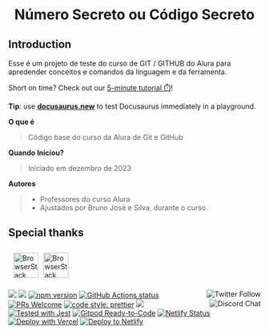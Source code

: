 <div align="center">
  <h1 align="center">
    Número Secreto ou Código Secreto
   </h1>
 </div>

## Introduction

Esse é um projeto de teste do curso de GIT / GITHUB do Alura para apredender conceitos e comandos da linguagem e da ferramenta.

Short on time? Check out our [5-minute tutorial ⏱️](https://tutorial.docusaurus.io)!

**Tip**: use **[docusaurus.new](https://docusaurus.new)** to test Docusaurus immediately in a playground.

**O que é**
> Código base do curso da Alura de Git e GitHub

**Quando Iniciou?**
> Iniciado em dezembro de 2023

**Autores**
> - Professores do curso Alura
> - Ajustados por Bruno José e Silva, durante o curso.

## Special thanks

 <div style="overflow:auto;width:100%;padding: 5px" >

  <div style="float:left;padding: 5px">
    <a href="http://www.browserstack.com/" target="_blank">
        <picture>
        <source media="(prefers-color-scheme: dark)" srcset="https://res.cloudinary.com/appmasters-io/image/upload/c_scale,w_100,h_100,q_70,f_auto/isabela_dac9c6f2c7">
        <img alt="BrowserStack logo" src="https://res.cloudinary.com/appmasters-io/image/upload/c_scale,w_100,h_100,q_70,f_auto/isabela_dac9c6f2c7" height="50px" />
        </picture>
    </a>
  </div>
    <div style="float:left; padding:5px">
    <a href="http://www.browserstack.com/" target="_blank">
        <picture>
        <source media="(prefers-color-scheme: dark)" srcset="https://res.cloudinary.com/appmasters-io/image/upload/c_scale,w_100,h_100,q_70,f_auto/image_14_ebd0fcf61c_b4f6a7e742">
        <img alt="BrowserStack logo" src="https://res.cloudinary.com/appmasters-io/image/upload/c_scale,w_100,h_100,q_70,f_auto/image_14_ebd0fcf61c_b4f6a7e742" height="50px" />
        </picture>
    </a>
  </div>
</div>


<p align="left">
  <a href="https://twitter.com"><img src="https://img.shields.io/twitter/follow/docusaurus.svg?style=social" align="right" alt="Twitter Follow" /></a>  
  <a href="#backers" alt="sponsors on Open Collective"><img src="https://opencollective.com/Docusaurus/backers/badge.svg" /></a>
  <a href="#sponsors" alt="Sponsors on Open Collective"><img src="https://opencollective.com/Docusaurus/sponsors/badge.svg" /></a>
  <a href="https://www.npmjs.com/package/@docusaurus/core"><img src="https://img.shields.io/npm/v/@docusaurus/core.svg?style=flat" alt="npm version"></a>
  <a href="https://github.com/facebook/docusaurus/actions/workflows/tests.yml"><img src="https://github.com/facebook/docusaurus/actions/workflows/tests.yml/badge.svg" alt="GitHub Actions status"></a>
  <a href="CONTRIBUTING.md#pull-requests"><img src="https://img.shields.io/badge/PRs-welcome-brightgreen.svg" alt="PRs Welcome"></a>
  <a href="https://discord.gg/docusaurus"><img src="https://img.shields.io/discord/102860784329052160.svg" align="right" alt="Discord Chat" /></a>
  <a href= "https://github.com/prettier/prettier"><img alt="code style: prettier" src="https://img.shields.io/badge/code_style-prettier-ff69b4.svg"></a>
  <a href="#license"><img src="https://img.shields.io/github/license/sourcerer-io/hall-of-fame.svg?colorB=ff0000"></a>
  <a href="https://github.com/facebook/jest"><img src="https://img.shields.io/badge/tested_with-jest-99424f.svg" alt="Tested with Jest"></a>
  <a href="https://gitpod.io/#https://github.com/facebook/docusaurus"><img src="https://img.shields.io/badge/Gitpod-Ready--to--Code-blue?logo=gitpod" alt="Gitpod Ready-to-Code"/></a>
  <a href="https://app.netlify.com/sites/docusaurus-2/deploys"><img src="https://api.netlify.com/api/v1/badges/9e1ff559-4405-4ebe-8718-5e21c0774bc8/deploy-status" alt="Netlify Status"></a>
  <a href="https://vercel.com/new/clone?repository-url=https%3A%2F%2Fgithub.com%2Ffacebook%2Fdocusaurus%2Ftree%2Fmain%2Fexamples%2Fclassic&project-name=my-docusaurus-site&repo-name=my-docusaurus-site"><img src="https://vercel.com/button" alt="Deploy with Vercel"/></a>
  <a href="https://app.netlify.com/start/deploy?repository=https://github.com/slorber/docusaurus-starter"><img src="https://www.netlify.com/img/deploy/button.svg" alt="Deploy to Netlify"></a>
</p>